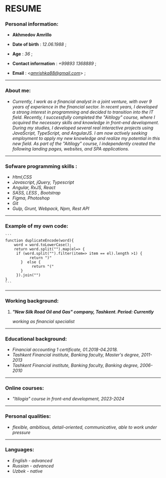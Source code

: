 # RESUME

### Personal information: 

+ **Akhmedov Amrillo**

+ **Date of birth** : *12.06.1988* ;

+ **Age** : *36* ;  

+ **Contact information** : *+99893 1368889* ;  

+ **Email** : <*amrishka88@gmail.com*> ; 

---

### About me: 

+ *Currently, I work as a financial analyst in a joint venture, with over 9 years of experience in the financial sector. In recent years, I developed a strong interest in programming and decided to transition into the IT field. Recently, I successfully completed the "Aitilogy" course, where I acquired the necessary skills and knowledge in front-end development. During my studies, I developed several real interactive projects using JavaScript, TypeScript, and AngularJS. I am now actively seeking employment to apply my new knowledge and realize my potential in this new field. As part of the "Aitilogy" course, I independently created the following landing pages, websites, and SPA applications.* 

---
### Sofware programming skills : 

+ *Html,CSS* 
+ *Javascript, jQuery, Typescript*
+ *Angular, RxJS, React*
+ *SASS, LESS , Bootstrap*
+ *Figma, Photoshop*
+ *Git*
+ *Gulp, Grunt, Webpack, Npm, Rest API*

---

### Example of my own code:

    ``` 
    function duplicateEncode(word){
        word = word.toLowerCase();
        return word.split("").map(el=> {   
         if (word.split("").filter(item=> item == el).length >1) {  
               return ")"
           }  else { 
                return "("
           }
         }).join("")
    }
    ```
---

### Working background: 

1. ***"New Silk Road Oil and Gas" company, Tashkent. Period: Currently***

    *working as financial specialist*

---

### Educational background: 

- *Financial accounting 1 certificate, 01.2018-04.2018.*
- *Tashkent Financial institute, Banking faculty, Master's degree, 2011-2013*
- *Tashkent Financial institute, Banking faculty, Banking degree, 2006-2010*

---

### Online courses: 

+  *_"Itilogia"_ course in front-end development, 2023-2024*

---

### Personal qualities:     

+ *flexible, ambitious, detail-oriented, communicative, able to work under pressure* 

---

### Languages: 

- *English - advanced*
- *Russian - advanced*
- *Uzbek - native* 

